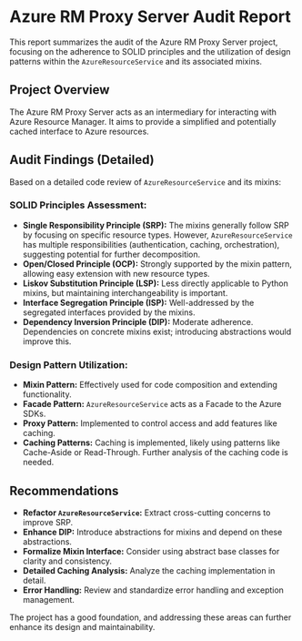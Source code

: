 # Azure RM Proxy Server Audit Report

This report summarizes the audit of the Azure RM Proxy Server project, focusing on the adherence to SOLID principles and the utilization of design patterns within the `AzureResourceService` and its associated mixins.

## Project Overview

The Azure RM Proxy Server acts as an intermediary for interacting with Azure Resource Manager. It aims to provide a simplified and potentially cached interface to Azure resources.

## Audit Findings (Detailed)

Based on a detailed code review of `AzureResourceService` and its mixins:

### SOLID Principles Assessment:

*   **Single Responsibility Principle (SRP):** The mixins generally follow SRP by focusing on specific resource types. However, `AzureResourceService` has multiple responsibilities (authentication, caching, orchestration), suggesting potential for further decomposition.
*   **Open/Closed Principle (OCP):** Strongly supported by the mixin pattern, allowing easy extension with new resource types.
*   **Liskov Substitution Principle (LSP):** Less directly applicable to Python mixins, but maintaining interchangeability is important.
*   **Interface Segregation Principle (ISP):** Well-addressed by the segregated interfaces provided by the mixins.
*   **Dependency Inversion Principle (DIP):** Moderate adherence. Dependencies on concrete mixins exist; introducing abstractions would improve this.

### Design Pattern Utilization:

*   **Mixin Pattern:** Effectively used for code composition and extending functionality.
*   **Facade Pattern:** `AzureResourceService` acts as a Facade to the Azure SDKs.
*   **Proxy Pattern:** Implemented to control access and add features like caching.
*   **Caching Patterns:** Caching is implemented, likely using patterns like Cache-Aside or Read-Through. Further analysis of the caching code is needed.

## Recommendations

*   **Refactor `AzureResourceService`:** Extract cross-cutting concerns to improve SRP.
*   **Enhance DIP:** Introduce abstractions for mixins and depend on these abstractions.
*   **Formalize Mixin Interface:** Consider using abstract base classes for clarity and consistency.
*   **Detailed Caching Analysis:** Analyze the caching implementation in detail.
*   **Error Handling:** Review and standardize error handling and exception management.

The project has a good foundation, and addressing these areas can further enhance its design and maintainability.